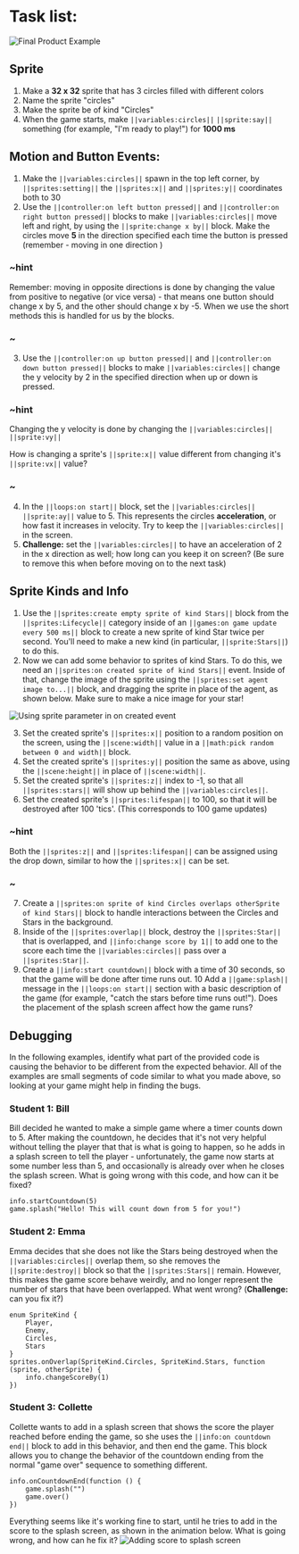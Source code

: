 # Task list:
![Final Product Example](/static/courses/csintro1/review/final-review-game.gif)

## Sprite

1. Make a **32 x 32** sprite that has 3 circles filled with different colors
2. Name the sprite "circles"
3. Make the sprite be of kind "Circles"
4. When the game starts, make ``||variables:circles||`` ``||sprite:say||`` something (for example, "I'm ready to play!") for **1000 ms**

## Motion and Button Events:

1. Make the ``||variables:circles||`` spawn in the top left corner, by ``||sprites:setting||`` the ``||sprites:x||`` and ``||sprites:y||`` coordinates both to 30
2. Use the ``||controller:on left button pressed||`` and ``||controller:on right button pressed||`` blocks to make ``||variables:circles||`` move left and right, by using the ``||sprite:change x by||`` block. Make the circles move **5** in the direction specified each time the button is pressed (remember - moving in one direction )

### ~hint

Remember: moving in opposite directions is done by changing the value from positive to negative (or vice versa) - that means one button should change x by 5, and the other should change x by -5.  When we use the short methods this is handled for us by the blocks.

### ~

3. Use the ``||controller:on up button pressed||`` and ``||controller:on down button pressed||`` blocks to make ``||variables:circles||`` change the y velocity by 2 in the specified direction when up or down is pressed. 

### ~hint

Changing the y velocity is done by changing the ``||variables:circles||`` ``||sprite:vy||``

How is changing a sprite's ``||sprite:x||`` value different from changing it's ``||sprite:vx||`` value?

### ~

4. In the ``||loops:on start||`` block, set the ``||variables:circles||`` ``||sprite:ay||`` value to 5. This represents the circles **acceleration**, or how fast it increases in velocity. Try to keep the ``||variables:circles||`` in the screen.
5. **Challenge:** set the ``||variables:circles||`` to have an acceleration of 2 in the x direction as well; how long can you keep it on screen? (Be sure to remove this when before moving on to the next task)

## Sprite Kinds and Info

1. Use the ``||sprites:create empty sprite of kind Stars||`` block from the ``||sprites:Lifecycle||`` category inside of an ``||games:on game update every 500 ms||`` block to create a new sprite of kind Star twice per second. You'll need to make a new kind (in particular, ``||sprite:Stars||``) to do this.
2. Now we can add some behavior to sprites of kind Stars. To do this, we need an ``||sprites:on created sprite of kind Stars||`` event. Inside of that, change the image of the sprite using the ``||sprites:set agent image to...||`` block, and dragging the sprite in place of the agent, as shown below. Make sure to make a nice image for your star!

![Using sprite parameter in on created event](/static/courses/csintro1/review/use-sprite-parameter.gif)

3. Set the created sprite's ``||sprites:x||`` position to a random position on the screen, using the ``||scene:width||`` value in a ``||math:pick random between 0 and width||`` block.
4. Set the created sprite's ``||sprites:y||`` position the same as above, using the ``||scene:height||`` in place of ``||scene:width||``.
5. Set the created sprite's ``||sprites:z||`` index to -1, so that all ``||sprites:stars||`` will show up behind the ``||variables:circles||``.
6. Set the created sprite's ``||sprites:lifespan||`` to 100, so that it will be destroyed after 100 'tics'. (This corresponds to 100 game updates)

### ~hint

Both the ``||sprites:z||`` and ``||sprites:lifespan||`` can be assigned using the drop down, similar to how the ``||sprites:x||`` can be set.

### ~

7. Create a ``||sprites:on sprite of kind Circles overlaps otherSprite of kind Stars||`` block to handle interactions between the Circles and Stars in the background.
8. Inside of the ``||sprites:overlap||`` block, destroy the ``||sprites:Star||`` that is overlapped, and ``||info:change score by 1||`` to add one to the score each time the ``||variables:circles||`` pass over a ``||sprites:Star||``.
9. Create a ``||info:start countdown||`` block with a time of 30 seconds, so that the game will be done after time runs out.
10 Add a ``||game:splash||`` message in the ``||loops:on start||`` section with a basic description of the game (for example, "catch the stars before time runs out!"). Does the placement of the splash screen affect how the game runs?

## Debugging

In the following examples, identify what part of the provided code is causing the behavior to be different from the expected behavior. All of the examples are small segments of code similar to what you made above, so looking at your game might help in finding the bugs.

### Student 1: Bill

Bill decided he wanted to make a simple game where a timer counts down to 5. After making the countdown, he decides that it's not very helpful without telling the player that that is what is going to happen, so he adds in a splash screen to tell the player - unfortunately, the game now starts at some number less than 5, and occasionally is already over when he closes the splash screen. What is going wrong with this code, and how can it be fixed?

```blocks
info.startCountdown(5)
game.splash("Hello! This will count down from 5 for you!")
```

### Student 2: Emma

Emma decides that she does not like the Stars being destroyed when the ``||variables:circles||`` overlap them, so she removes the ``||sprite:destroy||`` block so that the ``||sprites:Stars||`` remain. However, this makes the game score behave weirdly, and no longer represent the number of stars that have been overlapped. What went wrong? (**Challenge:** can you fix it?)

```blocks
enum SpriteKind {
    Player,
    Enemy,
    Circles,
    Stars
}
sprites.onOverlap(SpriteKind.Circles, SpriteKind.Stars, function (sprite, otherSprite) {
    info.changeScoreBy(1)
})
```

### Student 3: Collette

Collette wants to add in a splash screen that shows the score the player reached before ending the game, so she uses the ``||info:on countdown end||`` block to add in this behavior, and then end the game. This block allows you to change the behavior of the countdown ending from the normal "game over" sequence to something different.

```blocks
info.onCountdownEnd(function () {
    game.splash("")
    game.over()
})
```

Everything seems like it's working fine to start, until he tries to add in the score to the splash screen, as shown in the animation below. What is going wrong, and how can he fix it?
![Adding score to splash screen](/static/courses/csintro1/review/score-to-splash.gif)